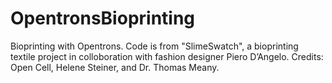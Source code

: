# OpentronsBioprinting
Bioprinting with Opentrons.
Code is from "SlimeSwatch", a bioprinting textile project in colloboration with fashion designer Piero D’Angelo.
Credits: Open Cell, Helene Steiner, and Dr. Thomas Meany.
